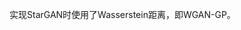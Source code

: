 

<!--
 * @version:
 * @Author:  StevenJokess https://github.com/StevenJokess
 * @Date: 2020-09-28 21:15:10
 * @LastEditors:  StevenJokess https://github.com/StevenJokess
 * @LastEditTime: 2020-10-16 20:56:06
 * @Description:
 * @TODO::
 * @Reference:
-->
实现StarGAN时使用了Wasserstein距离，即WGAN-GP。
